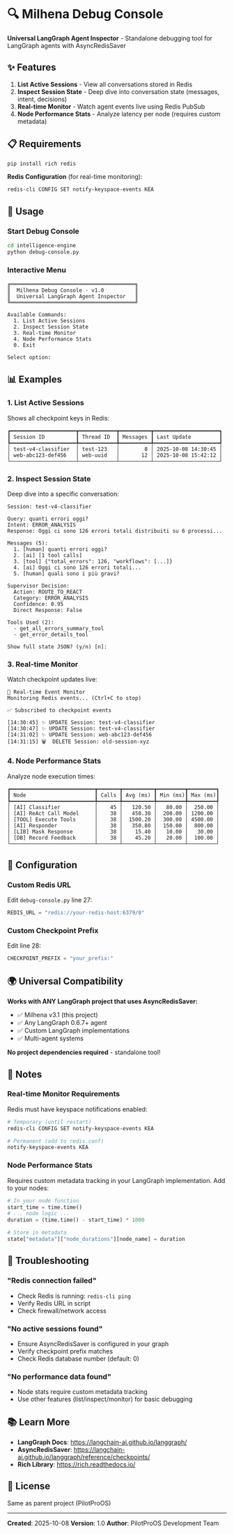 # 🔍 Milhena Debug Console

**Universal LangGraph Agent Inspector** - Standalone debugging tool for LangGraph agents with AsyncRedisSaver

## ✨ Features

1. **List Active Sessions** - View all conversations stored in Redis
2. **Inspect Session State** - Deep dive into conversation state (messages, intent, decisions)
3. **Real-time Monitor** - Watch agent events live using Redis PubSub
4. **Node Performance Stats** - Analyze latency per node (requires custom metadata)

## 📋 Requirements

```bash
pip install rich redis
```

**Redis Configuration** (for real-time monitoring):
```bash
redis-cli CONFIG SET notify-keyspace-events KEA
```

## 🚀 Usage

### Start Debug Console
```bash
cd intelligence-engine
python debug-console.py
```

### Interactive Menu
```
╔════════════════════════════════════════╗
║  Milhena Debug Console - v1.0          ║
║  Universal LangGraph Agent Inspector   ║
╚════════════════════════════════════════╝

Available Commands:
  1. List Active Sessions
  2. Inspect Session State
  3. Real-time Monitor
  4. Node Performance Stats
  0. Exit

Select option:
```

## 📊 Examples

### 1. List Active Sessions
Shows all checkpoint keys in Redis:
```
┏━━━━━━━━━━━━━━━━━━━━━┳━━━━━━━━━━━━┳━━━━━━━━━━┳━━━━━━━━━━━━━━━━━━━━━┓
┃ Session ID          ┃ Thread ID  ┃ Messages ┃ Last Update         ┃
┡━━━━━━━━━━━━━━━━━━━━━╇━━━━━━━━━━━━╇━━━━━━━━━━╇━━━━━━━━━━━━━━━━━━━━━┩
│ test-v4-classifier  │ test-123   │        8 │ 2025-10-08 14:30:45 │
│ web-abc123-def456   │ web-uuid   │       12 │ 2025-10-08 15:42:12 │
└─────────────────────┴────────────┴──────────┴─────────────────────┘
```

### 2. Inspect Session State
Deep dive into a specific conversation:
```
Session: test-v4-classifier

Query: quanti errori oggi?
Intent: ERROR_ANALYSIS
Response: Oggi ci sono 126 errori totali distribuiti su 6 processi...

Messages (5):
  1. [human] quanti errori oggi?
  2. [ai] [1 tool calls]
  3. [tool] {"total_errors": 126, "workflows": [...]}
  4. [ai] Oggi ci sono 126 errori totali...
  5. [human] quali sono i più gravi?

Supervisor Decision:
  Action: ROUTE_TO_REACT
  Category: ERROR_ANALYSIS
  Confidence: 0.95
  Direct Response: False

Tools Used (2):
  - get_all_errors_summary_tool
  - get_error_details_tool

Show full state JSON? (y/n) [n]:
```

### 3. Real-time Monitor
Watch checkpoint updates live:
```
📡 Real-time Event Monitor
Monitoring Redis events... (Ctrl+C to stop)

✅ Subscribed to checkpoint events

[14:30:45] ✨ UPDATE Session: test-v4-classifier
[14:30:47] ✨ UPDATE Session: test-v4-classifier
[14:31:02] ✨ UPDATE Session: web-abc123-def456
[14:31:15] 🗑️  DELETE Session: old-session-xyz
```

### 4. Node Performance Stats
Analyze node execution times:
```
┏━━━━━━━━━━━━━━━━━━━━━━━━━━━┳━━━━━━━┳━━━━━━━━━━┳━━━━━━━━━┳━━━━━━━━━┓
┃ Node                      ┃ Calls ┃ Avg (ms) ┃ Min (ms)┃ Max (ms)┃
┡━━━━━━━━━━━━━━━━━━━━━━━━━━━╇━━━━━━━╇━━━━━━━━━━╇━━━━━━━━━╇━━━━━━━━━┩
│ [AI] Classifier           │    45 │   120.50 │   80.00 │  250.00 │
│ [AI] ReAct Call Model     │    38 │   450.30 │  200.00 │ 1200.00 │
│ [TOOL] Execute Tools      │    38 │  1500.20 │  300.00 │ 4500.00 │
│ [AI] Responder            │    38 │   350.80 │  150.00 │  800.00 │
│ [LIB] Mask Response       │    38 │    15.40 │   10.00 │   30.00 │
│ [DB] Record Feedback      │    38 │    45.20 │   20.00 │  100.00 │
└───────────────────────────┴───────┴──────────┴─────────┴─────────┘
```

## 🔧 Configuration

### Custom Redis URL
Edit `debug-console.py` line 27:
```python
REDIS_URL = "redis://your-redis-host:6379/0"
```

### Custom Checkpoint Prefix
Edit line 28:
```python
CHECKPOINT_PREFIX = "your_prefix:"
```

## 🌍 Universal Compatibility

**Works with ANY LangGraph project that uses AsyncRedisSaver:**
- ✅ Milhena v3.1 (this project)
- ✅ Any LangGraph 0.6.7+ agent
- ✅ Custom LangGraph implementations
- ✅ Multi-agent systems

**No project dependencies required** - standalone tool!

## 📝 Notes

### Real-time Monitor Requirements
Redis must have keyspace notifications enabled:
```bash
# Temporary (until restart)
redis-cli CONFIG SET notify-keyspace-events KEA

# Permanent (add to redis.conf)
notify-keyspace-events KEA
```

### Node Performance Stats
Requires custom metadata tracking in your LangGraph implementation. Add to your nodes:
```python
# In your node function
start_time = time.time()
# ... node logic ...
duration = (time.time() - start_time) * 1000

# Store in metadata
state["metadata"]["node_durations"][node_name] = duration
```

## 🐛 Troubleshooting

### "Redis connection failed"
- Check Redis is running: `redis-cli ping`
- Verify Redis URL in script
- Check firewall/network access

### "No active sessions found"
- Ensure AsyncRedisSaver is configured in your graph
- Verify checkpoint prefix matches
- Check Redis database number (default: 0)

### "No performance data found"
- Node stats require custom metadata tracking
- Use other features (list/inspect/monitor) for basic debugging

## 📚 Learn More

- **LangGraph Docs**: https://langchain-ai.github.io/langgraph/
- **AsyncRedisSaver**: https://langchain-ai.github.io/langgraph/reference/checkpoints/
- **Rich Library**: https://rich.readthedocs.io/

## 📄 License

Same as parent project (PilotProOS)

---

**Created**: 2025-10-08
**Version**: 1.0
**Author**: PilotProOS Development Team
